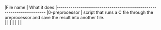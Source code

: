 |File name       | What it does
|------------------------------------------------------------------------
|0-preprocessor	 | script that runs a C file through the preprocessor and save the result into another file.	 
|
|
|
|
|
|
|
